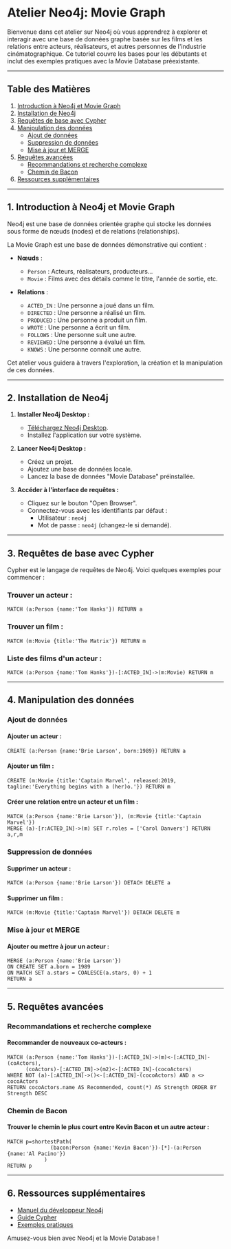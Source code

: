 # Atelier Neo4j: Movie Graph

Bienvenue dans cet atelier sur Neo4j où vous apprendrez à explorer et interagir avec une base de données graphe basée sur les films et les relations entre acteurs, réalisateurs, et autres personnes de l'industrie cinématographique. Ce tutoriel couvre les bases pour les débutants et inclut des exemples pratiques avec la Movie Database préexistante.

---

## Table des Matières

1. [Introduction à Neo4j et Movie Graph](#introduction)
2. [Installation de Neo4j](#installation)
3. [Requêtes de base avec Cypher](#requetes-de-base)
4. [Manipulation des données](#manipulation-des-donnees)
   - [Ajout de données](#ajout-de-donnees)
   - [Suppression de données](#suppression-de-donnees)
   - [Mise à jour et MERGE](#mise-a-jour-et-merge)
5. [Requêtes avancées](#requetes-avancees)
   - [Recommandations et recherche complexe](#recommandations)
   - [Chemin de Bacon](#chemin-de-bacon)
6. [Ressources supplémentaires](#ressources)

---

<a name="introduction"></a>

## 1. Introduction à Neo4j et Movie Graph

Neo4j est une base de données orientée graphe qui stocke les données sous forme de nœuds (nodes) et de relations (relationships). 

La Movie Graph est une base de données démonstrative qui contient :

- **Nœuds** :
  - `Person` : Acteurs, réalisateurs, producteurs...
  - `Movie` : Films avec des détails comme le titre, l'année de sortie, etc.

- **Relations** :
  - `ACTED_IN` : Une personne a joué dans un film.
  - `DIRECTED` : Une personne a réalisé un film.
  - `PRODUCED` : Une personne a produit un film.
  - `WROTE` : Une personne a écrit un film.
  - `FOLLOWS` : Une personne suit une autre.
  - `REVIEWED` : Une personne a évalué un film.
  - `KNOWS` : Une personne connaît une autre.

Cet atelier vous guidera à travers l'exploration, la création et la manipulation de ces données.

---

<a name="installation"></a>

## 2. Installation de Neo4j

1. **Installer Neo4j Desktop :**
   - [Téléchargez Neo4j Desktop](https://neo4j.com/download/).
   - Installez l'application sur votre système.

2. **Lancer Neo4j Desktop :**
   - Créez un projet.
   - Ajoutez une base de données locale.
   - Lancez la base de données "Movie Database" préinstallée.

3. **Accéder à l'interface de requêtes :**
   - Cliquez sur le bouton "Open Browser".
   - Connectez-vous avec les identifiants par défaut :
     - Utilisateur : `neo4j`
     - Mot de passe : `neo4j` (changez-le si demandé).

---

<a name="requetes-de-base"></a>

## 3. Requêtes de base avec Cypher

Cypher est le langage de requêtes de Neo4j. Voici quelques exemples pour commencer :

### Trouver un acteur :
```cypher
MATCH (a:Person {name:'Tom Hanks'}) RETURN a
```

### Trouver un film :
```cypher
MATCH (m:Movie {title:'The Matrix'}) RETURN m
```

### Liste des films d'un acteur :
```cypher
MATCH (a:Person {name:'Tom Hanks'})-[:ACTED_IN]->(m:Movie) RETURN m
```

---

<a name="manipulation-des-donnees"></a>

## 4. Manipulation des données

<a name="ajout-de-donnees"></a>
### Ajout de données

#### Ajouter un acteur :
```cypher
CREATE (a:Person {name:'Brie Larson', born:1989}) RETURN a
```

#### Ajouter un film :
```cypher
CREATE (m:Movie {title:'Captain Marvel', released:2019, tagline:'Everything begins with a (her)o.'}) RETURN m
```

#### Créer une relation entre un acteur et un film :
```cypher
MATCH (a:Person {name:'Brie Larson'}), (m:Movie {title:'Captain Marvel'})
MERGE (a)-[r:ACTED_IN]->(m) SET r.roles = ['Carol Danvers'] RETURN a,r,m
```

<a name="suppression-de-donnees"></a>
### Suppression de données

#### Supprimer un acteur :
```cypher
MATCH (a:Person {name:'Brie Larson'}) DETACH DELETE a
```

#### Supprimer un film :
```cypher
MATCH (m:Movie {title:'Captain Marvel'}) DETACH DELETE m
```

<a name="mise-a-jour-et-merge"></a>
### Mise à jour et MERGE

#### Ajouter ou mettre à jour un acteur :
```cypher
MERGE (a:Person {name:'Brie Larson'})
ON CREATE SET a.born = 1989
ON MATCH SET a.stars = COALESCE(a.stars, 0) + 1
RETURN a
```

---

<a name="requetes-avancees"></a>

## 5. Requêtes avancées

<a name="recommandations"></a>
### Recommandations et recherche complexe

#### Recommander de nouveaux co-acteurs :
```cypher
MATCH (a:Person {name:'Tom Hanks'})-[:ACTED_IN]->(m)<-[:ACTED_IN]-(coActors),
      (coActors)-[:ACTED_IN]->(m2)<-[:ACTED_IN]-(cocoActors)
WHERE NOT (a)-[:ACTED_IN]->()<-[:ACTED_IN]-(cocoActors) AND a <> cocoActors
RETURN cocoActors.name AS Recommended, count(*) AS Strength ORDER BY Strength DESC
```

<a name="chemin-de-bacon"></a>
### Chemin de Bacon

#### Trouver le chemin le plus court entre Kevin Bacon et un autre acteur :
```cypher
MATCH p=shortestPath(
              (bacon:Person {name:'Kevin Bacon'})-[*]-(a:Person {name:'Al Pacino'})
            )
RETURN p
```

---

<a name="ressources"></a>

## 6. Ressources supplémentaires

- [Manuel du développeur Neo4j](https://neo4j.com/docs/)
- [Guide Cypher](https://neo4j.com/developer/cypher/)
- [Exemples pratiques](https://neo4j.com/graphgists/)

Amusez-vous bien avec Neo4j et la Movie Database !
